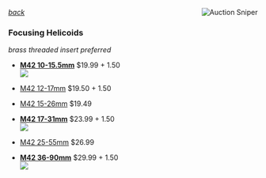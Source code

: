   *[back](./)*
<a href="https://www.gixen.com/index.php" name="9e092736783d0da1dfd8413d57d10faf"
 target="_blank" >
<img align=right src="https://www.gixen.com/images/gixenlink.gif" border="0"
 alt="Auction Sniper" title="Auction Sniper">
</a> 
### Focusing Helicoids
*brass threaded insert preferred*  
- [**M42 10-15.5mm**](https://www.ebay.com/itm/353811207647) $19.99 + 1.50  
  ![](https://i.ebayimg.com/images/g/ZEIAAOSwRlJfIPLt/s-l1600.jpg)  

- [M42 12-17mm](https://www.ebay.com/itm/224544255576) $19.50 + 1.50  
- [M42 15-26mm](https://www.ebay.com/itm/265157954014) $19.49    
- [**M42 17-31mm**](https://www.ebay.com/itm/132661179960) $23.99 + 1.50  
  ![](https://i.ebayimg.com/images/g/2RUAAOSwFSxZ5wux/s-l1600.jpg)  

- [M42 25-55mm](https://www.ebay.com/itm/144401461101) $26.99  
- [**M42 36-90mm**](https://www.ebay.com/itm/353814277200) $29.99 + 1.50  
  ![](https://i.ebayimg.com/images/g/SiEAAOSw9KhZ5w3q/s-l1600.jpg)  
